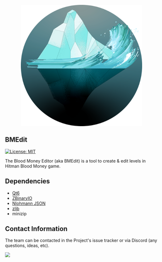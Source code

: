 <p align="center">
	<img width="400" height="400" src=".github/logo.png">
</p>

BMEdit
------

[![License: MIT](https://img.shields.io/badge/License-MIT-yellow.svg)](https://opensource.org/licenses/MIT)

The Blood Money Editor (aka BMEdit) is a tool to create & edit levels in Hitman Blood Money game.

Dependencies
------------

 * [Qt6](https://qt.io)
 * [ZBinaryIO](https://github.com/pawREP/ZBinaryIO)
 * [Nlohmann JSON](https://github.com/nlohmann/json)
 * [zlib](https://github.com/madler/zlib)
 * minizip

Contact Information
-------------------

The team can be contacted in the Project's issue tracker or via Discord (any questions, ideas, etc).

<a href="https://discord.gg/V5grGRw">
	<img src="https://img.shields.io/badge/discord-join-7289DA.svg?logo=discord&longCache=true&style=flat" />
</a>